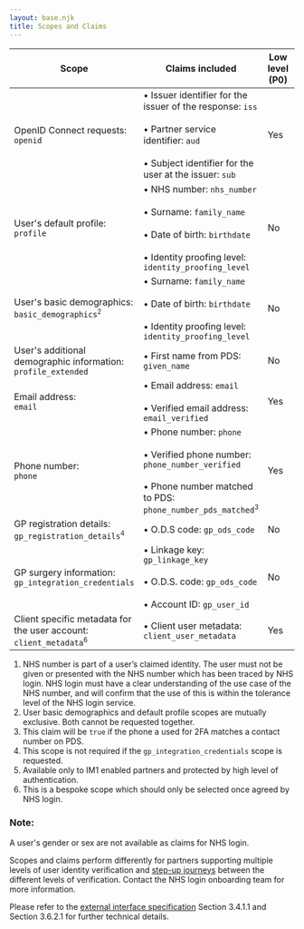 ```yaml
---
layout: base.njk
title: Scopes and Claims
---
```


| Scope | Claims included | Low level (P0) | Medium level (P5) | High level (P9) |
| ----- | --------------- | -------------- | ----------------- | --------------- |
| OpenID Connect requests: <br>`openid` | • Issuer identifier for the issuer of the response: `iss` <br><br>• Partner service identifier: `aud` <br><br>• Subject identifier for the user at the issuer: `sub` | Yes | Yes | Yes|
| User's default profile: <br>`profile` | • NHS number: `nhs_number` <br><br> • Surname: `family_name` <br><br> • Date of birth: `birthdate` <br><br> • Identity proofing level: `identity_proofing_level` | No | Yes<span style="vertical-align:super;font-size:70%">1</span> | Yes |
| User's basic demographics: <br>`basic_demographics`<span style="vertical-align:super;font-size:70%">2</span> | • Surname: `family_name` <br><br> • Date of birth: `birthdate` <br><br> • Identity proofing level: `identity_proofing_level` | No | Yes | Yes |
| User's additional demographic information:<br> `profile_extended` | • First name from PDS: `given_name` | No | Yes | Yes |
| Email address:<br> `email` | • Email address: `email` <br><br> • Verified email address: `email_verified` | Yes | Yes | Yes |
| Phone number:<br> `phone` | • Phone number: `phone` <br><br> • Verified phone number: `phone_number_verified` <br><br> • Phone number matched to PDS: `phone_number_pds_matched`<span style="vertical-align:super;font-size:70%">3</span> | Yes | Yes | Yes |
| GP registration details: <br>`gp_registration_details`<span style="vertical-align:super;font-size:70%">4</span> | • O.D.S code: `gp_ods_code` | No | Yes | Yes |
| GP surgery information:<br> `gp_integration_credentials` | • Linkage key: `gp_linkage_key` <br><br> • O.D.S. code: `gp_ods_code` <br><br> • Account ID: `gp_user_id` | No | No | Yes<span style="vertical-align:super;font-size:70%">5</span> | 
| Client specific metadata for the user account:<br> `client_metadata`<span style="vertical-align:super;font-size:70%">6</span> | • Client user metadata: `client_user_metadata` | Yes | Yes | Yes |

1. NHS number is part of a user’s claimed identity. The user must not be given or presented with the NHS number which has been traced by NHS login. NHS login must have a clear understanding of the use case of the NHS number, and will confirm that the use of this is within the tolerance level of the NHS login service.
2. User basic demographics and default profile scopes are mutually exclusive. Both cannot be requested together.
3. This claim  will be `true` if the phone a used for 2FA matches a contact number on PDS.
4. This scope is not required if the `gp_integration_credentials` scope is requested.
5. Available only to IM1 enabled partners and protected by high level of authentication.
6. This is a bespoke scope which should only be selected once agreed by NHS login.

### Note:

A user's gender or sex are not available as claims for NHS login.

Scopes and claims perform differently for partners supporting multiple levels of user identity verification and [step-up journeys](https://nhsconnect.github.io/nhslogin/step-up-p5-p9/) between the different levels of verification. Contact the NHS login onboarding team for more information.

Please refer to the [external interface specification](https://nhsconnect.github.io/nhslogin/interface-spec-doc/) Section 3.4.1.1  and Section 3.6.2.1 for further technical details.

